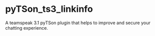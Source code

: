 # pyTSon_ts3_linkinfo
A teamspeak 3.1 pyTSon plugin that helps to improve and secure your chatting experience.
